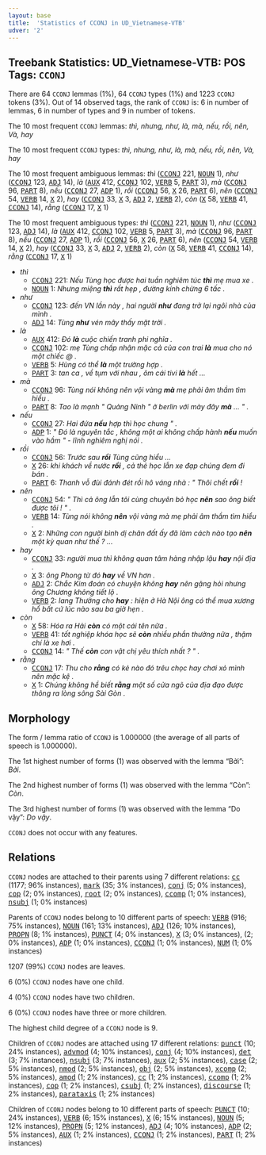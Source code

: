 ```yaml
---
layout: base
title:  'Statistics of CCONJ in UD_Vietnamese-VTB'
udver: '2'
---
```


## Treebank Statistics: UD_Vietnamese-VTB: POS Tags: `CCONJ`

There are 64 `CCONJ` lemmas (1%), 64 `CCONJ` types (1%) and 1223 `CCONJ` tokens (3%).
Out of 14 observed tags, the rank of `CCONJ` is: 6 in number of lemmas, 6 in number of types and 9 in number of tokens.

The 10 most frequent `CCONJ` lemmas: <em>thì, nhưng, như, là, mà, nếu, rồi, nên, Và, hay</em>

The 10 most frequent `CCONJ` types:  <em>thì, nhưng, như, là, mà, nếu, rồi, nên, Và, hay</em>

The 10 most frequent ambiguous lemmas: <em>thì</em> (<tt><a href="vi_vtb-pos-CCONJ.html">CCONJ</a></tt> 221, <tt><a href="vi_vtb-pos-NOUN.html">NOUN</a></tt> 1), <em>như</em> (<tt><a href="vi_vtb-pos-CCONJ.html">CCONJ</a></tt> 123, <tt><a href="vi_vtb-pos-ADJ.html">ADJ</a></tt> 14), <em>là</em> (<tt><a href="vi_vtb-pos-AUX.html">AUX</a></tt> 412, <tt><a href="vi_vtb-pos-CCONJ.html">CCONJ</a></tt> 102, <tt><a href="vi_vtb-pos-VERB.html">VERB</a></tt> 5, <tt><a href="vi_vtb-pos-PART.html">PART</a></tt> 3), <em>mà</em> (<tt><a href="vi_vtb-pos-CCONJ.html">CCONJ</a></tt> 96, <tt><a href="vi_vtb-pos-PART.html">PART</a></tt> 8), <em>nếu</em> (<tt><a href="vi_vtb-pos-CCONJ.html">CCONJ</a></tt> 27, <tt><a href="vi_vtb-pos-ADP.html">ADP</a></tt> 1), <em>rồi</em> (<tt><a href="vi_vtb-pos-CCONJ.html">CCONJ</a></tt> 56, <tt><a href="vi_vtb-pos-X.html">X</a></tt> 26, <tt><a href="vi_vtb-pos-PART.html">PART</a></tt> 6), <em>nên</em> (<tt><a href="vi_vtb-pos-CCONJ.html">CCONJ</a></tt> 54, <tt><a href="vi_vtb-pos-VERB.html">VERB</a></tt> 14, <tt><a href="vi_vtb-pos-X.html">X</a></tt> 2), <em>hay</em> (<tt><a href="vi_vtb-pos-CCONJ.html">CCONJ</a></tt> 33, <tt><a href="vi_vtb-pos-X.html">X</a></tt> 3, <tt><a href="vi_vtb-pos-ADJ.html">ADJ</a></tt> 2, <tt><a href="vi_vtb-pos-VERB.html">VERB</a></tt> 2), <em>còn</em> (<tt><a href="vi_vtb-pos-X.html">X</a></tt> 58, <tt><a href="vi_vtb-pos-VERB.html">VERB</a></tt> 41, <tt><a href="vi_vtb-pos-CCONJ.html">CCONJ</a></tt> 14), <em>rằng</em> (<tt><a href="vi_vtb-pos-CCONJ.html">CCONJ</a></tt> 17, <tt><a href="vi_vtb-pos-X.html">X</a></tt> 1)

The 10 most frequent ambiguous types:  <em>thì</em> (<tt><a href="vi_vtb-pos-CCONJ.html">CCONJ</a></tt> 221, <tt><a href="vi_vtb-pos-NOUN.html">NOUN</a></tt> 1), <em>như</em> (<tt><a href="vi_vtb-pos-CCONJ.html">CCONJ</a></tt> 123, <tt><a href="vi_vtb-pos-ADJ.html">ADJ</a></tt> 14), <em>là</em> (<tt><a href="vi_vtb-pos-AUX.html">AUX</a></tt> 412, <tt><a href="vi_vtb-pos-CCONJ.html">CCONJ</a></tt> 102, <tt><a href="vi_vtb-pos-VERB.html">VERB</a></tt> 5, <tt><a href="vi_vtb-pos-PART.html">PART</a></tt> 3), <em>mà</em> (<tt><a href="vi_vtb-pos-CCONJ.html">CCONJ</a></tt> 96, <tt><a href="vi_vtb-pos-PART.html">PART</a></tt> 8), <em>nếu</em> (<tt><a href="vi_vtb-pos-CCONJ.html">CCONJ</a></tt> 27, <tt><a href="vi_vtb-pos-ADP.html">ADP</a></tt> 1), <em>rồi</em> (<tt><a href="vi_vtb-pos-CCONJ.html">CCONJ</a></tt> 56, <tt><a href="vi_vtb-pos-X.html">X</a></tt> 26, <tt><a href="vi_vtb-pos-PART.html">PART</a></tt> 6), <em>nên</em> (<tt><a href="vi_vtb-pos-CCONJ.html">CCONJ</a></tt> 54, <tt><a href="vi_vtb-pos-VERB.html">VERB</a></tt> 14, <tt><a href="vi_vtb-pos-X.html">X</a></tt> 2), <em>hay</em> (<tt><a href="vi_vtb-pos-CCONJ.html">CCONJ</a></tt> 33, <tt><a href="vi_vtb-pos-X.html">X</a></tt> 3, <tt><a href="vi_vtb-pos-ADJ.html">ADJ</a></tt> 2, <tt><a href="vi_vtb-pos-VERB.html">VERB</a></tt> 2), <em>còn</em> (<tt><a href="vi_vtb-pos-X.html">X</a></tt> 58, <tt><a href="vi_vtb-pos-VERB.html">VERB</a></tt> 41, <tt><a href="vi_vtb-pos-CCONJ.html">CCONJ</a></tt> 14), <em>rằng</em> (<tt><a href="vi_vtb-pos-CCONJ.html">CCONJ</a></tt> 17, <tt><a href="vi_vtb-pos-X.html">X</a></tt> 1)


* <em>thì</em>
  * <tt><a href="vi_vtb-pos-CCONJ.html">CCONJ</a></tt> 221: <em>Nếu Tùng học được hai tuần nghiêm túc <b>thì</b> mẹ mua xe .</em>
  * <tt><a href="vi_vtb-pos-NOUN.html">NOUN</a></tt> 1: <em>Nhưng miệng <b>thì</b> rất hẹp , đường kính chừng 6 tấc .</em>
* <em>như</em>
  * <tt><a href="vi_vtb-pos-CCONJ.html">CCONJ</a></tt> 123: <em>đến VN lần này , hai người <b>như</b> đang trở lại ngôi nhà của mình .</em>
  * <tt><a href="vi_vtb-pos-ADJ.html">ADJ</a></tt> 14: <em>Tùng <b>như</b> vén mây thấy mặt trời .</em>
* <em>là</em>
  * <tt><a href="vi_vtb-pos-AUX.html">AUX</a></tt> 412: <em>Đó <b>là</b> cuộc chiến tranh phi nghĩa .</em>
  * <tt><a href="vi_vtb-pos-CCONJ.html">CCONJ</a></tt> 102: <em>mẹ Tùng chấp nhận mặc cả của con trai <b>là</b> mua cho nó một chiếc @ .</em>
  * <tt><a href="vi_vtb-pos-VERB.html">VERB</a></tt> 5: <em>Hùng có thể <b>là</b> một trường hợp .</em>
  * <tt><a href="vi_vtb-pos-PART.html">PART</a></tt> 3: <em>tan ca , về tụm với nhau , ôm cái tivi <b>là</b> hết ...</em>
* <em>mà</em>
  * <tt><a href="vi_vtb-pos-CCONJ.html">CCONJ</a></tt> 96: <em>Tùng nói không nên vội vàng <b>mà</b> mẹ phải âm thầm tìm hiểu .</em>
  * <tt><a href="vi_vtb-pos-PART.html">PART</a></tt> 8: <em>Tao là mạnh " Quảng Ninh " ở berlin với mày đây <b>mà</b> ... " .</em>
* <em>nếu</em>
  * <tt><a href="vi_vtb-pos-CCONJ.html">CCONJ</a></tt> 27: <em>Hai đứa <b>nếu</b> hợp thì học chung " .</em>
  * <tt><a href="vi_vtb-pos-ADP.html">ADP</a></tt> 1: <em>" Đó là nguyên tắc , không một ai không chấp hành <b>nếu</b> muốn vào hầm " - lĩnh nghiêm nghị nói .</em>
* <em>rồi</em>
  * <tt><a href="vi_vtb-pos-CCONJ.html">CCONJ</a></tt> 56: <em>Trước sau <b>rồi</b> Tùng cũng hiểu ...</em>
  * <tt><a href="vi_vtb-pos-X.html">X</a></tt> 26: <em>khi khách về nước <b>rồi</b> , cả thẻ học lẫn xe đạp chúng đem đi bán .</em>
  * <tt><a href="vi_vtb-pos-PART.html">PART</a></tt> 6: <em>Thanh vỗ đùi đánh đét rồi hô váng nhà : " Thôi chết <b>rồi</b> !</em>
* <em>nên</em>
  * <tt><a href="vi_vtb-pos-CCONJ.html">CCONJ</a></tt> 54: <em>" Thì cả ông lẫn tôi cùng chuyên bỏ học <b>nên</b> sao ông biết được tôi ! " .</em>
  * <tt><a href="vi_vtb-pos-VERB.html">VERB</a></tt> 14: <em>Tùng nói không <b>nên</b> vội vàng mà mẹ phải âm thầm tìm hiểu .</em>
  * <tt><a href="vi_vtb-pos-X.html">X</a></tt> 2: <em>Những con người bình dị chân đất ấy đã làm cách nào tạo <b>nên</b> một kỳ quan như thế ? ...</em>
* <em>hay</em>
  * <tt><a href="vi_vtb-pos-CCONJ.html">CCONJ</a></tt> 33: <em>người mua thì không quan tâm hàng nhập lậu <b>hay</b> nội địa .</em>
  * <tt><a href="vi_vtb-pos-X.html">X</a></tt> 3: <em>ông Phong từ đó <b>hay</b> về VN hơn .</em>
  * <tt><a href="vi_vtb-pos-ADJ.html">ADJ</a></tt> 2: <em>Chắc Kim đoán có chuyện không <b>hay</b> nên gặng hỏi nhưng ông Chương không tiết lộ .</em>
  * <tt><a href="vi_vtb-pos-VERB.html">VERB</a></tt> 2: <em>lang Thưởng cho <b>hay</b> : hiện ở Hà Nội ông có thể mua xương hổ bất cứ lúc nào sau ba giờ hẹn .</em>
* <em>còn</em>
  * <tt><a href="vi_vtb-pos-X.html">X</a></tt> 58: <em>Hóa ra Hải <b>còn</b> có một cái tên nữa .</em>
  * <tt><a href="vi_vtb-pos-VERB.html">VERB</a></tt> 41: <em>tốt nghiệp khóa học sẽ <b>còn</b> nhiều phần thưởng nữa , thậm chí là xe hơi .</em>
  * <tt><a href="vi_vtb-pos-CCONJ.html">CCONJ</a></tt> 14: <em>" Thế <b>còn</b> con vật chị yêu thích nhất ? " .</em>
* <em>rằng</em>
  * <tt><a href="vi_vtb-pos-CCONJ.html">CCONJ</a></tt> 17: <em>Thu cho <b>rằng</b> có kẻ nào đó trêu chọc hay chơi xỏ mình nên mặc kệ .</em>
  * <tt><a href="vi_vtb-pos-X.html">X</a></tt> 1: <em>Chúng không hề biết <b>rằng</b> một số cửa ngõ của địa đạo được thông ra lòng sông Sài Gòn .</em>

## Morphology

The form / lemma ratio of `CCONJ` is 1.000000 (the average of all parts of speech is 1.000000).

The 1st highest number of forms (1) was observed with the lemma “Bởi”: <em>Bởi</em>.

The 2nd highest number of forms (1) was observed with the lemma “Còn”: <em>Còn</em>.

The 3rd highest number of forms (1) was observed with the lemma “Do vậy”: <em>Do vậy</em>.

`CCONJ` does not occur with any features.


## Relations

`CCONJ` nodes are attached to their parents using 7 different relations: <tt><a href="vi_vtb-dep-cc.html">cc</a></tt> (1177; 96% instances), <tt><a href="vi_vtb-dep-mark.html">mark</a></tt> (35; 3% instances), <tt><a href="vi_vtb-dep-conj.html">conj</a></tt> (5; 0% instances), <tt><a href="vi_vtb-dep-cop.html">cop</a></tt> (2; 0% instances), <tt><a href="vi_vtb-dep-root.html">root</a></tt> (2; 0% instances), <tt><a href="vi_vtb-dep-ccomp.html">ccomp</a></tt> (1; 0% instances), <tt><a href="vi_vtb-dep-nsubj.html">nsubj</a></tt> (1; 0% instances)

Parents of `CCONJ` nodes belong to 10 different parts of speech: <tt><a href="vi_vtb-pos-VERB.html">VERB</a></tt> (916; 75% instances), <tt><a href="vi_vtb-pos-NOUN.html">NOUN</a></tt> (161; 13% instances), <tt><a href="vi_vtb-pos-ADJ.html">ADJ</a></tt> (126; 10% instances), <tt><a href="vi_vtb-pos-PROPN.html">PROPN</a></tt> (8; 1% instances), <tt><a href="vi_vtb-pos-PUNCT.html">PUNCT</a></tt> (4; 0% instances), <tt><a href="vi_vtb-pos-X.html">X</a></tt> (3; 0% instances),  (2; 0% instances), <tt><a href="vi_vtb-pos-ADP.html">ADP</a></tt> (1; 0% instances), <tt><a href="vi_vtb-pos-CCONJ.html">CCONJ</a></tt> (1; 0% instances), <tt><a href="vi_vtb-pos-NUM.html">NUM</a></tt> (1; 0% instances)

1207 (99%) `CCONJ` nodes are leaves.

6 (0%) `CCONJ` nodes have one child.

4 (0%) `CCONJ` nodes have two children.

6 (0%) `CCONJ` nodes have three or more children.

The highest child degree of a `CCONJ` node is 9.

Children of `CCONJ` nodes are attached using 17 different relations: <tt><a href="vi_vtb-dep-punct.html">punct</a></tt> (10; 24% instances), <tt><a href="vi_vtb-dep-advmod.html">advmod</a></tt> (4; 10% instances), <tt><a href="vi_vtb-dep-conj.html">conj</a></tt> (4; 10% instances), <tt><a href="vi_vtb-dep-det.html">det</a></tt> (3; 7% instances), <tt><a href="vi_vtb-dep-nsubj.html">nsubj</a></tt> (3; 7% instances), <tt><a href="vi_vtb-dep-aux.html">aux</a></tt> (2; 5% instances), <tt><a href="vi_vtb-dep-case.html">case</a></tt> (2; 5% instances), <tt><a href="vi_vtb-dep-nmod.html">nmod</a></tt> (2; 5% instances), <tt><a href="vi_vtb-dep-obj.html">obj</a></tt> (2; 5% instances), <tt><a href="vi_vtb-dep-xcomp.html">xcomp</a></tt> (2; 5% instances), <tt><a href="vi_vtb-dep-amod.html">amod</a></tt> (1; 2% instances), <tt><a href="vi_vtb-dep-cc.html">cc</a></tt> (1; 2% instances), <tt><a href="vi_vtb-dep-ccomp.html">ccomp</a></tt> (1; 2% instances), <tt><a href="vi_vtb-dep-cop.html">cop</a></tt> (1; 2% instances), <tt><a href="vi_vtb-dep-csubj.html">csubj</a></tt> (1; 2% instances), <tt><a href="vi_vtb-dep-discourse.html">discourse</a></tt> (1; 2% instances), <tt><a href="vi_vtb-dep-parataxis.html">parataxis</a></tt> (1; 2% instances)

Children of `CCONJ` nodes belong to 10 different parts of speech: <tt><a href="vi_vtb-pos-PUNCT.html">PUNCT</a></tt> (10; 24% instances), <tt><a href="vi_vtb-pos-VERB.html">VERB</a></tt> (6; 15% instances), <tt><a href="vi_vtb-pos-X.html">X</a></tt> (6; 15% instances), <tt><a href="vi_vtb-pos-NOUN.html">NOUN</a></tt> (5; 12% instances), <tt><a href="vi_vtb-pos-PROPN.html">PROPN</a></tt> (5; 12% instances), <tt><a href="vi_vtb-pos-ADJ.html">ADJ</a></tt> (4; 10% instances), <tt><a href="vi_vtb-pos-ADP.html">ADP</a></tt> (2; 5% instances), <tt><a href="vi_vtb-pos-AUX.html">AUX</a></tt> (1; 2% instances), <tt><a href="vi_vtb-pos-CCONJ.html">CCONJ</a></tt> (1; 2% instances), <tt><a href="vi_vtb-pos-PART.html">PART</a></tt> (1; 2% instances)

